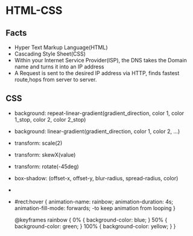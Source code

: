 # HTML-CSS

## Facts
- Hyper Text Markup Language(HTML)
- Cascading Style Sheet(CSS)
- Within your Internet Service Provider(ISP), the DNS takes the Domain name and turns it into an IP address
- A Request is sent to the desired IP address via HTTP, finds fastest route,hops from server to server.

## CSS
- background: repeat-linear-gradient(gradient_direction, color 1, color 1_stop, color 2, color 2_stop)
- background: linear-gradient(gradient_direction, color 1, color 2, ...)
- transform: scale(2)
- transform: skewX(value)
- transform: rotate(-45deg)
- box-shadow: (offset-x, offset-y, blur-radius, spread-radius, color)
- 
- #rect:hover {
    animation-name: rainbow;
    animation-duration: 4s;
    animation-fill-mode: forwards; -to keep animation from looping
  }
  
  @keyframes rainbow {
    0% {
      background-color: blue;
    }
    50% {
      background-color: green;
    }
    100% {
      background-color: yellow;
    }
  }
